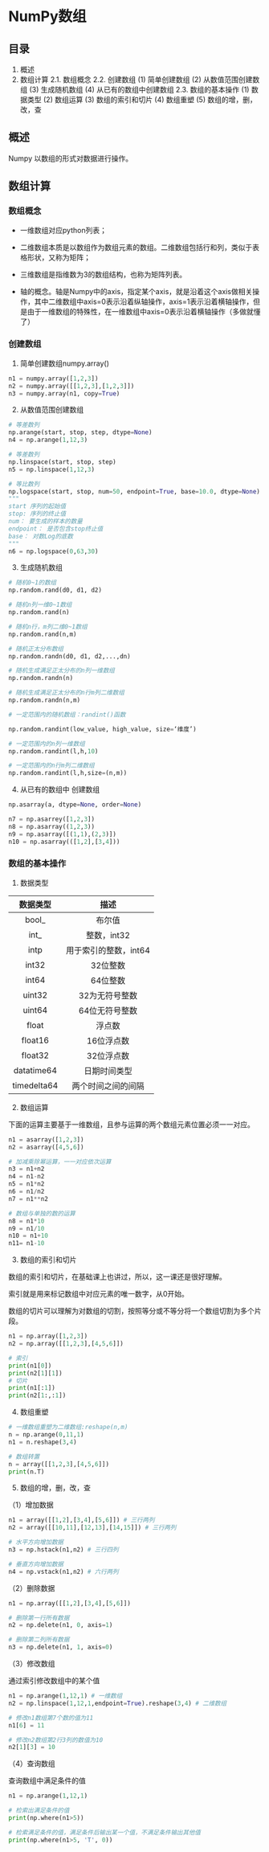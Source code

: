 # NumPy数组

## 目录

1. 概述
2. 数组计算
    2.1. 数组概念
    2.2. 创建数组
        (1) 简单创建数组
        (2) 从数值范围创建数组
        (3) 生成随机数组
        (4) 从已有的数组中创建数组
    2.3. 数组的基本操作
        (1) 数据类型
        (2) 数组运算
        (3) 数组的索引和切片
        (4) 数组重塑
        (5) 数组的增，删，改，查

## 概述

Numpy 以数组的形式对数据进行操作。

## 数组计算

### 数组概念
* 一维数组对应python列表；

* 二维数组本质是以数组作为数组元素的数组。二维数组包括行和列，类似于表格形状，又称为矩阵；

* 三维数组是指维数为3的数组结构，也称为矩阵列表。

* 轴的概念。轴是Numpy中的axis，指定某个axis，就是沿着这个axis做相关操作，其中二维数组中axis=0表示沿着纵轴操作，axis=1表示沿着横轴操作，但是由于一维数组的特殊性，在一维数组中axis=0表示沿着横轴操作（多做就懂了）


### 创建数组

1. 简单创建数组numpy.array()

```python
n1 = numpy.array([1,2,3])
n2 = numpy.array([[1,2,3],[1,2,3]])
n3 = numpy.array(n1, copy=True)
```

2. 从数值范围创建数组

```python
# 等差数列
np.arange(start, stop, step, dtype=None)
n4 = np.arange(1,12,3)

# 等差数列
np.linspace(start, stop, step)
n5 = np.linspace(1,12,3)

# 等比数列
np.logspace(start, stop, num=50, endpoint=True, base=10.0, dtype=None)
"""
start 序列的起始值
stop: 序列的终止值
num： 要生成的样本的数量
endpoint： 是否包含stop终止值
base： 对数Log的底数
"""
n6 = np.logspace(0,63,30)
```

3. 生成随机数组

```python
# 随机0~1的数组 
np.random.rand(d0, d1, d2)

# 随机n列一维0~1数组
np.random.rand(n)

# 随机n行，m列二维0~1数组
np.random.rand(n,m)
```

```python
# 随机正太分布数组
np.random.randn(d0, d1, d2,...,dn)

# 随机生成满足正太分布的n列一维数组
np.random.randn(n)

# 随机生成满足正太分布的n行m列二维数组
np.random.randn(n,m)

```

```python
# 一定范围内的随机数组：randint()函数

np.random.randint(low_value, high_value, size=‘维度’)

# 一定范围内的n列一维数组
np.random.randint(l,h,10)

# 一定范围内的n行m列二维数组
np.random.randint(l,h,size=(n,m))

```

4. 从已有的数组中 创建数组

```python
np.asarray(a, dtype=None, order=None)

n7 = np.asarrey([1,2,3])
n8 = np.asarray((1,2,3))
n9 = np.asarray([(1,1),(2,3)])
n10 = np.asarray(([1,2],[3,4]))
```

### 数组的基本操作

1. 数据类型

|  数据类型   |         描述          |
| :---------: | :-------------------: |
|    bool_    |        布尔值         |
|    int_     |      整数，int32      |
|    intp     | 用于索引的整数，int64 |
|    int32    |       32位整数        |
|    int64    |       64位整数        |
|   uint32    |    32为无符号整数     |
|   uint64    |    64位无符号整数     |
|    float    |        浮点数         |
|   float16   |      16位浮点数       |
|   float32   |      32位浮点数       |
| datatime64  |     日期时间类型      |
| timedelta64 |  两个时间之间的间隔   |

2. 数组运算

下面的运算主要基于一维数组，且参与运算的两个数组元素位置必须一一对应。

```python
n1 = asarray([1,2,3])
n2 = asarray([4,5,6])

# 加减乘除幂运算，一一对应依次运算
n3 = n1+n2
n4 = n1-n2
n5 = n1*n2
n6 = n1/n2
n7 = n1**n2

# 数组与单独的数的运算
n8 = n1*10
n9 = n1/10
n10 = n1+10
n11= n1-10
```

3. 数组的索引和切片

数组的索引和切片，在基础课上也讲过，所以，这一课还是很好理解。

索引就是用来标记数组中对应元素的唯一数字，从0开始。

数组的切片可以理解为对数组的切割，按照等分或不等分将一个数组切割为多个片段。

```python
n1 = np.array([1,2,3])
n2 = np.array([[1,2,3],[4,5,6]])

# 索引
print(n1[0])
print(n2[1][1])
# 切片
print(n1[:1])
print(n2[1:,:1])

```

4. 数组重塑

```python
# 一维数组重塑为二维数组:reshape(n,m)
n = np.arange(0,11,1)
n1 = n.reshape(3,4)

# 数组转置
n = array([[1,2,3],[4,5,6]])
print(n.T)
```

5. 数组的增，删，改，查

（1）增加数据
```python
n1 = array([[1,2],[3,4],[5,6]]) # 三行两列
n2 = array([[10,11],[12,13],[14,15]]) # 三行两列

# 水平方向增加数据
n3 = np.hstack(n1,n2) # 三行四列

# 垂直方向增加数据
n4 = np.vstack(n1,n2) # 六行两列

```

（2）删除数据

```python
n1 = np.array([[1,2],[3,4],[5,6]])

# 删除第一行所有数据
n2 = np.delete(n1, 0, axis=1)

# 删除第二列所有数据
n3 = np.delete(n1, 1, axis=0)
```

（3）修改数组

通过索引修改数组中的某个值

```python
n1 = np.arange(1,12,1) # 一维数组
n2 = np.linspace(1,12,1,endpoint=True).reshape(3,4) # 二维数组

# 修改n1数组第7个数的值为11
n1[6] = 11

# 修改n2数组第2行3列的数值为10
n2[1][3] = 10

```

（4）查询数组

查询数组中满足条件的值

```python
n1 = np.arange(1,12,1) 

# 检索出满足条件的值
print(np.where(n1>5))

# 检索满足条件的值，满足条件后输出某一个值，不满足条件输出其他值
print(np.where(n1>5, 'T', 0))
```
